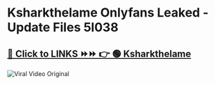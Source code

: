 
 # Ksharkthelame Onlyfans Leaked - Update Files 5l038

## <h2><a href="https://clipsfans.com/Ksharkthelame&ref=git">🔗 Click to LINKS ⏩⏩ 👉 🟢 Ksharkthelame </a></h2>

<a href="https://clipsfans.com/Ksharkthelame&ref=git" rel="nofollow" data-target="animated-image.originalLink"><img src="https://i.ibb.co.com/xMMVF88/686577567.gif" alt="Viral Video Original" style="max-width: 100%; display: inline-block;" data-target="animated-image.originalImage"></a>

